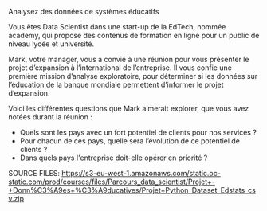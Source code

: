 Analysez des données de systèmes éducatifs

Vous êtes Data Scientist dans une start-up de la EdTech, nommée academy, qui propose des contenus de formation en ligne pour un public de niveau lycée et université.

Mark, votre manager, vous a convié à une réunion pour vous présenter le projet d’expansion à l’international de l’entreprise. Il vous confie une première mission d’analyse exploratoire, pour déterminer si les données sur l’éducation de la banque mondiale permettent d’informer le projet d’expansion.

Voici les différentes questions que Mark aimerait explorer, que vous avez notées durant la réunion :
- Quels sont les pays avec un fort potentiel de clients pour nos services ?
- Pour chacun de ces pays, quelle sera l’évolution de ce potentiel de clients ?
- Dans quels pays l'entreprise doit-elle opérer en priorité ?


SOURCE FILES:
https://s3-eu-west-1.amazonaws.com/static.oc-static.com/prod/courses/files/Parcours_data_scientist/Projet+-+Donn%C3%A9es+%C3%A9ducatives/Projet+Python_Dataset_Edstats_csv.zip
